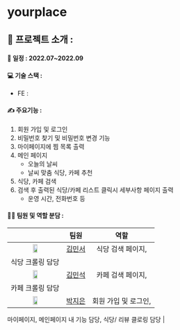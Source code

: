 # yourplace

## 📌 프로젝트 소개 : 

#### 📅 일정 : 2022.07~2022.09

#### 💻 기술 스택 :
* FE :


#### ✍️ 주요기능 : 
1. 회원 가입 및 로그인
2. 비밀번호 찾기 및 비밀번호 변경 기능
3. 마이페이지에 찜 목록 출력
4. 메인 페이지
    - 오늘의 날씨
    - 날씨 맞춤 식당, 카페 추천
5. 식당, 카페 검색
6. 검색 후 출력된 식당/카페 리스트 클릭시 세부사항 페이지 출력
    - 운영 시간, 전화번호 등

#### 👩‍💻  팀원 및 역할 분담 :
|  | 팀원 | 역할 |
| :------------: | :------------: | :-------------: |
|<img src = "https://github.com/mimmimkim.png" width="30%" height="30%">| [김민서](https://github.com/mimmimkim) | 식당 검색 페이지,
식당 크롤링 담당  |
| <img src = "https://github.com/watoo4.png" width="30%" height="30%"> | [김민석](https://github.com/watoo4) |  카페 검색 페이지,
카페 크롤링 담당 |
| <img src = "https://github.com/zeunxx.png" width="30%" height="30%"> | [박지은](https://github.com/zeunxx) | 회원 가입 및 로그인,
마이페이지, 메인페이지 내 기능 담당,
식당/ 리뷰 클로링 담당  |
